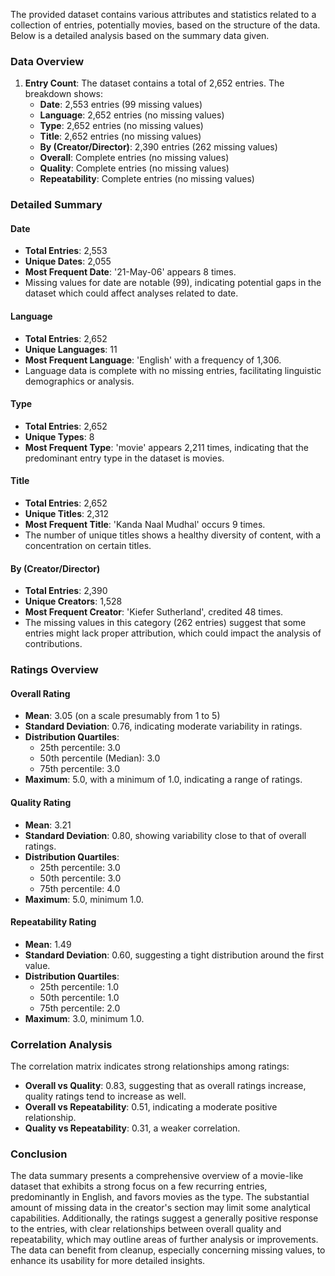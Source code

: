 The provided dataset contains various attributes and statistics related to a collection of entries, potentially movies, based on the structure of the data. Below is a detailed analysis based on the summary data given.

### Data Overview

1. **Entry Count**: The dataset contains a total of 2,652 entries. The breakdown shows:
   - **Date**: 2,553 entries (99 missing values)
   - **Language**: 2,652 entries (no missing values)
   - **Type**: 2,652 entries (no missing values)
   - **Title**: 2,652 entries (no missing values)
   - **By (Creator/Director)**: 2,390 entries (262 missing values)
   - **Overall**: Complete entries (no missing values)
   - **Quality**: Complete entries (no missing values)
   - **Repeatability**: Complete entries (no missing values)

### Detailed Summary

#### Date
- **Total Entries**: 2,553
- **Unique Dates**: 2,055
- **Most Frequent Date**: '21-May-06' appears 8 times.
- Missing values for date are notable (99), indicating potential gaps in the dataset which could affect analyses related to date.

#### Language
- **Total Entries**: 2,652
- **Unique Languages**: 11
- **Most Frequent Language**: 'English' with a frequency of 1,306.
- Language data is complete with no missing entries, facilitating linguistic demographics or analysis.

#### Type
- **Total Entries**: 2,652
- **Unique Types**: 8
- **Most Frequent Type**: 'movie' appears 2,211 times, indicating that the predominant entry type in the dataset is movies.

#### Title
- **Total Entries**: 2,652
- **Unique Titles**: 2,312
- **Most Frequent Title**: 'Kanda Naal Mudhal' occurs 9 times.
- The number of unique titles shows a healthy diversity of content, with a concentration on certain titles.

#### By (Creator/Director)
- **Total Entries**: 2,390
- **Unique Creators**: 1,528
- **Most Frequent Creator**: 'Kiefer Sutherland', credited 48 times.
- The missing values in this category (262 entries) suggest that some entries might lack proper attribution, which could impact the analysis of contributions.

### Ratings Overview

#### Overall Rating
- **Mean**: 3.05 (on a scale presumably from 1 to 5)
- **Standard Deviation**: 0.76, indicating moderate variability in ratings.
- **Distribution Quartiles**: 
  - 25th percentile: 3.0
  - 50th percentile (Median): 3.0
  - 75th percentile: 3.0
- **Maximum**: 5.0, with a minimum of 1.0, indicating a range of ratings.

#### Quality Rating
- **Mean**: 3.21
- **Standard Deviation**: 0.80, showing variability close to that of overall ratings.
- **Distribution Quartiles**:
  - 25th percentile: 3.0
  - 50th percentile: 3.0
  - 75th percentile: 4.0
- **Maximum**: 5.0, minimum 1.0.

#### Repeatability Rating
- **Mean**: 1.49
- **Standard Deviation**: 0.60, suggesting a tight distribution around the first value.
- **Distribution Quartiles**:
  - 25th percentile: 1.0
  - 50th percentile: 1.0
  - 75th percentile: 2.0
- **Maximum**: 3.0, minimum 1.0.

### Correlation Analysis
The correlation matrix indicates strong relationships among ratings:
- **Overall vs Quality**: 0.83, suggesting that as overall ratings increase, quality ratings tend to increase as well.
- **Overall vs Repeatability**: 0.51, indicating a moderate positive relationship.
- **Quality vs Repeatability**: 0.31, a weaker correlation.

### Conclusion
The data summary presents a comprehensive overview of a movie-like dataset that exhibits a strong focus on a few recurring entries, predominantly in English, and favors movies as the type. The substantial amount of missing data in the creator's section may limit some analytical capabilities. Additionally, the ratings suggest a generally positive response to the entries, with clear relationships between overall quality and repeatability, which may outline areas of further analysis or improvements. The data can benefit from cleanup, especially concerning missing values, to enhance its usability for more detailed insights.